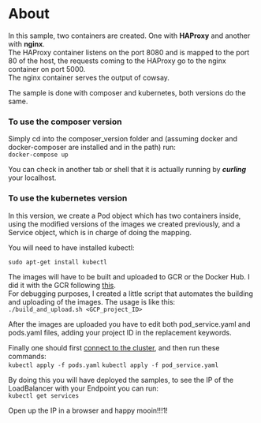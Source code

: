 # About

In this sample, two containers are created. One with **HAProxy** and another with **nginx**.  
The HAProxy container listens on the port 8080 and is mapped to the port 80 of the host, the requests coming to the HAProxy go to the nginx container on port 5000.  
The nginx container serves the output of cowsay.  

The sample is done with composer and kubernetes, both versions do the same.

### To use the composer version

Simply cd into the composer_version folder and (assuming docker and docker-composer are installed and in the path) run:  
`docker-compose up`

You can check in another tab or shell that it is actually running by __*curling*__ your localhost.  

### To use the kubernetes version

In this version, we create a Pod object which has two containers inside, using the modified versions of the images we created previously, and a Service object, which is in charge of doing the mapping.  

You will need to have installed kubectl:  

`sudo apt-get install kubectl`

The images will have to be built and uploaded to GCR or the Docker Hub. I did it with the GCR following [this](https://cloud.google.com/container-registry/docs/pushing-and-pulling).  
For debugging purposes, I created a little script that automates the building and uploading of the images. The usage is like this:  
`./build_and_upload.sh <GCP_project_ID>`

After the images are uploaded you have to edit both pod_service.yaml and pods.yaml files, adding your project ID in the <projectID> replacement keywords.  

Finally one should first [connect to the cluster](https://cloud.google.com/kubernetes-engine/docs/how-to/cluster-access-for-kubectl), and then run these commands:  
`kubectl apply -f pods.yaml`
`kubectl apply -f pod_service.yaml`

By doing this you will have deployed the samples, to see the IP of the LoadBalancer with your Endpoint you can run:  
`kubectl get services`

Open up the IP in a browser and happy mooin!!!1!  
